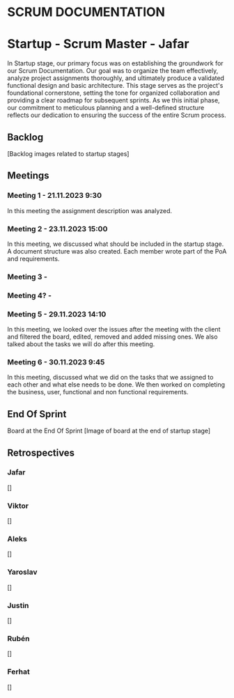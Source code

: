 # SCRUM DOCUMENTATION
# Startup  - Scrum Master - Jafar
In Startup stage, our primary focus was on establishing the groundwork for our Scrum Documentation. Our goal was to
organize the team effectively, analyze project assignments thoroughly, and ultimately produce a validated functional 
design and basic architecture. This stage serves as the project's foundational cornerstone, setting the tone for 
organized collaboration and providing a clear roadmap for subsequent sprints. As we this initial phase, our commitment 
to meticulous planning and a well-defined structure reflects our dedication to ensuring the success of the entire Scrum
process.

## Backlog
[Backlog images related to startup stages]

## Meetings

### Meeting 1 - 21.11.2023 9:30

In this meeting the assignment description was analyzed.

### Meeting 2 - 23.11.2023 15:00
In this meeting, we discussed what should be included in the startup stage. A document structure was also created.
Each member wrote part of the PoA and requirements.

### Meeting 3 - 

### Meeting 4? -

### Meeting 5 - 29.11.2023 14:10 

In this meeting, we looked over the issues after the meeting with the client and filtered the board, edited, removed and added missing ones. We also talked about the tasks we will do after this meeting.

### Meeting 6 - 30.11.2023 9:45

In this meeting, discussed what we did on the tasks that we assigned to each other and what else needs to be done. We then worked on completing the business, user, functional and non functional requirements.

## End Of Sprint
Board at the End Of Sprint
[Image of board at the end of startup stage]


## Retrospectives

### Jafar
[]
### Viktor
[]
### Aleks
[]
### Yaroslav
[]
### Justin
[]
### Rubén
[]
### Ferhat
[]